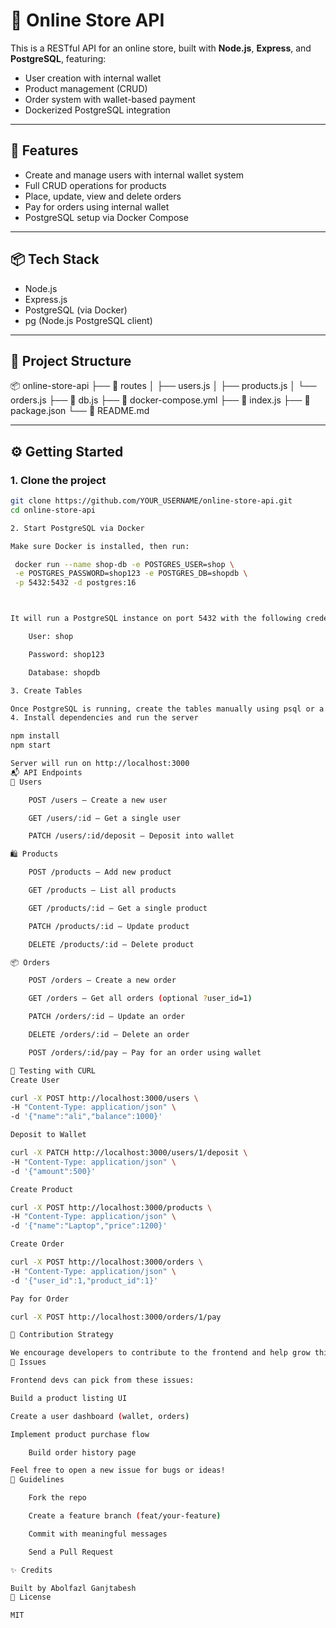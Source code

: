 # 🛒 Online Store API

This is a RESTful API for an online store, built with **Node.js**, **Express**, and **PostgreSQL**, featuring:
- User creation with internal wallet
- Product management (CRUD)
- Order system with wallet-based payment
- Dockerized PostgreSQL integration

---

## 🚀 Features

- Create and manage users with internal wallet system
- Full CRUD operations for products
- Place, update, view and delete orders
- Pay for orders using internal wallet
- PostgreSQL setup via Docker Compose

---

## 📦 Tech Stack

- Node.js
- Express.js
- PostgreSQL (via Docker)
- pg (Node.js PostgreSQL client)

---

## 📁 Project Structure

📦 online-store-api
├── 📂 routes
│ ├── users.js
│ ├── products.js
│ └── orders.js
├── 📄 db.js
├── 📄 docker-compose.yml
├── 📄 index.js
├── 📄 package.json
└── 📄 README.md


---

## ⚙️ Getting Started

### 1. Clone the project
```bash
git clone https://github.com/YOUR_USERNAME/online-store-api.git
cd online-store-api

2. Start PostgreSQL via Docker

Make sure Docker is installed, then run:

 docker run --name shop-db -e POSTGRES_USER=shop \
 -e POSTGRES_PASSWORD=shop123 -e POSTGRES_DB=shopdb \
 -p 5432:5432 -d postgres:16



It will run a PostgreSQL instance on port 5432 with the following credentials:

    User: shop

    Password: shop123

    Database: shopdb

3. Create Tables

Once PostgreSQL is running, create the tables manually using psql or a tool like TablePlus, or add a schema.sql file and run it.
4. Install dependencies and run the server

npm install
npm start

Server will run on http://localhost:3000
📬 API Endpoints
👤 Users

    POST /users – Create a new user

    GET /users/:id – Get a single user

    PATCH /users/:id/deposit – Deposit into wallet

🛍️ Products

    POST /products – Add new product

    GET /products – List all products

    GET /products/:id – Get a single product

    PATCH /products/:id – Update product

    DELETE /products/:id – Delete product

📦 Orders

    POST /orders – Create a new order

    GET /orders – Get all orders (optional ?user_id=1)

    PATCH /orders/:id – Update an order

    DELETE /orders/:id – Delete an order

    POST /orders/:id/pay – Pay for an order using wallet

🧪 Testing with CURL
Create User

curl -X POST http://localhost:3000/users \
-H "Content-Type: application/json" \
-d '{"name":"ali","balance":1000}'

Deposit to Wallet

curl -X PATCH http://localhost:3000/users/1/deposit \
-H "Content-Type: application/json" \
-d '{"amount":500}'

Create Product

curl -X POST http://localhost:3000/products \
-H "Content-Type: application/json" \
-d '{"name":"Laptop","price":1200}'

Create Order

curl -X POST http://localhost:3000/orders \
-H "Content-Type: application/json" \
-d '{"user_id":1,"product_id":1}'

Pay for Order

curl -X POST http://localhost:3000/orders/1/pay

📌 Contribution Strategy

We encourage developers to contribute to the frontend and help grow this project.
🔧 Issues

Frontend devs can pick from these issues:

Build a product listing UI

Create a user dashboard (wallet, orders)

Implement product purchase flow

    Build order history page

Feel free to open a new issue for bugs or ideas!
🤝 Guidelines

    Fork the repo

    Create a feature branch (feat/your-feature)

    Commit with meaningful messages

    Send a Pull Request

✨ Credits

Built by Abolfazl Ganjtabesh
📄 License

MIT